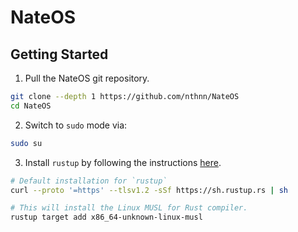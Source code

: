 # NateOS

## Getting Started

1. Pull the NateOS git repository.

```bash
git clone --depth 1 https://github.com/nthnn/NateOS
cd NateOS
```

2. Switch to `sudo` mode via:

```bash
sudo su
```

3. Install `rustup` by following the instructions [here](https://www.rust-lang.org/tools/install).

```bash
# Default installation for `rustup`
curl --proto '=https' --tlsv1.2 -sSf https://sh.rustup.rs | sh

# This will install the Linux MUSL for Rust compiler.
rustup target add x86_64-unknown-linux-musl
```